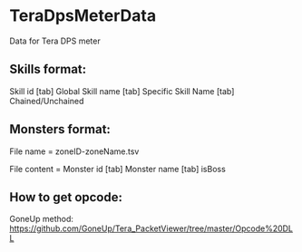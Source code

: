 # TeraDpsMeterData
Data for Tera DPS meter

Skills format:
--------------------
Skill id [tab] Global Skill name [tab] Specific Skill Name [tab] Chained/Unchained

Monsters format:
-------------------
File name = zoneID-zoneName.tsv

File content = Monster id [tab] Monster name [tab] isBoss

How to get opcode:
--------------------
GoneUp method: https://github.com/GoneUp/Tera_PacketViewer/tree/master/Opcode%20DLL


